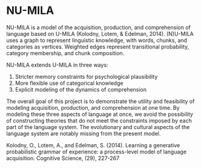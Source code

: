 # NU-MILA

NU-MILA is a model of the acquisition, production, and comprehension of language based on U-MILA (Kolodny, Lotem, & Edelman, 2014). (N)U-MILA uses a graph to represent linguistic knowledge, with words, chunks, and categories as vertices. Weighted edges represent transitional probability, category membership, and chunk composition.

NU-MILA extends U-MILA in three ways:

1. Stricter memory constraints for psychological plausibility
2. More flexible use of categorical knowledge
3. Explicit modeling of the dynamics of comprehension

The overall goal of this project is to demonstrate the utility and feasibility of modeling acquisition, production, and comprehension at one time. By modeling these three aspects of language at once, we avoid the possibility of constructing theories that do not meet the constraints imposed by each part of the language system. The evolutionary and cultural aspects of the language system are notably missing from the present model.

Kolodny, O., Lotem, A., and Edelman, S. (2014).  Learning a generative probabilistic grammar of experience: a process-level model of language acquisition. Cognitive Science, (29), 227-267